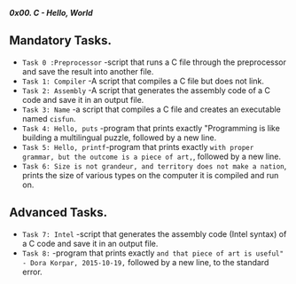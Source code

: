 ***0x00. C - Hello, World***

## Mandatory Tasks.

* `Task 0 :Preprocessor` -script that runs a C file through the   preprocessor and save the result into another file.	 
* `Task 1: Compiler` -A script that compiles a C file but does not link.
* `Task 2: Assembly` -A script that generates the assembly code of a C code and save it in an output file.
* `Task 3: Name` -a script that compiles a C file and creates an executable named `cisfun`.
* `Task 4: Hello, puts` -program that prints exactly "Programming is like building a multilingual puzzle, followed by a new line.
* `Task 5: Hello, printf`-program that prints exactly `with proper grammar, but the outcome is a piece of art,`, followed by a new line.
* `Task 6: Size is not grandeur, and territory does not make a nation`, prints the size of various types on the computer it is compiled and run on.

## Advanced Tasks.

* `Task 7: Intel` -script that generates the assembly code (Intel syntax) of a C code and save it in an output file.
* `Task 8:` -program that prints exactly `and that piece of art is useful" - Dora Korpar, 2015-10-19,` followed by a new line, to the standard error.
